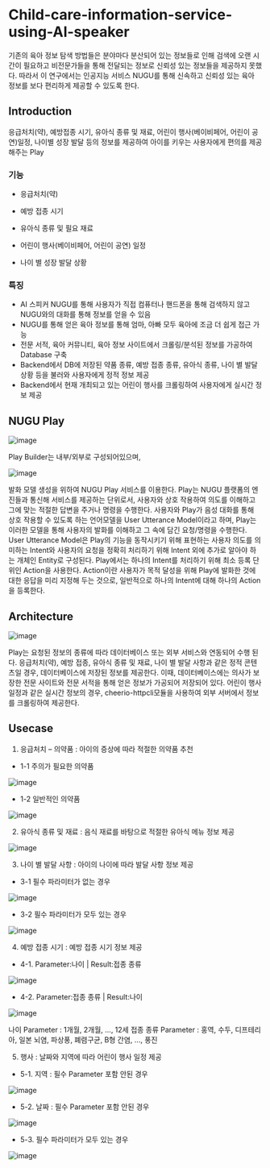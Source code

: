 # Child-care-information-service-using-AI-speaker

기존의 육아 정보 탐색 방법들은 분야마다 분산되어 있는 정보들로 인해 검색에 오랜 시간이 필요하고 비전문가들을 통해 전달되는 정보로 신뢰성 있는 정보들을 제공하지 못했다. 따라서 이 연구에서는 인공지능 서비스 NUGU를 통해 신속하고 신뢰성 있는 육아 정보를 보다 편리하게 제공할 수 있도록 한다.

## Introduction

응급처치(약), 예방접종 시기, 유아식 종류 및 재료, 어린이 행사(베이비페어, 어린이 공연)일정, 나이별 성장 발달 등의 정보를 제공하여 
아이를 키우는 사용자에게 편의를 제공해주는 Play

### 기능

- 응급처치(약)

- 예방 접종 시기

- 유아식 종류 및 필요 재료

- 어린이 행사(베이비페어, 어린이 공연) 일정

- 나이 별 성장 발달 상황

### 특징

- AI 스피커 NUGU를 통해 사용자가 직접 컴퓨터나 핸드폰을 통해 검색하지 않고 NUGU와의 대화를 통해 정보를 얻을 수 있음
- NUGU를 통해 얻은 육아 정보를 통해 엄마, 아빠 모두 육아에 조금 더 쉽게 접근 가능
- 전문 서적, 육아 커뮤니티, 육아 정보 사이트에서 크롤링/분석된 정보를 가공하여 Database 구축
- Backend에서 DB에 저장된 약품 종류, 예방 접종 종류, 유아식 종류, 나이 별 발달 상황 등을 불러와 사용자에게 정적 정보 제공
- Backend에서 현재 개최되고 있는 어린이 행사를 크롤링하여 사용자에게 실시간 정보 제공

## NUGU Play

![image](https://user-images.githubusercontent.com/53864655/72047043-01691500-32fd-11ea-9002-80c3959c36f8.png)

Play Builder는 내부/외부로 구성되어있으며,  

![image](https://user-images.githubusercontent.com/53864655/72047006-ed251800-32fc-11ea-97d3-2118a0065916.png)

발화 모델 생성을 위하여 NUGU Play 서비스를 이용한다. Play는 NUGU 플랫폼의 엔진들과 통신해 서비스를 제공하는 단위로서, 사용자와 상호 작용하여 의도를 이해하고 그에 맞는 적절한 답변을 주거나 명령을 수행한다. 사용자와 Play가 음성 대화를 통해 상호 작용할 수 있도록 하는 언어모델을 User Utterance Model이라고 하며, Play는 이러한 모델을 통해 사용자의 발화를 이해하고 그 속에 담긴 요청/명령을 수행한다. User Utterance Model은 Play의 기능을 동작시키기 위해 표현하는 사용자 의도를 의미하는 Intent와 사용자의 요청을 정확히 처리하기 위해 Intent 외에 추가로 알아야 하는 개체인 Entity로 구성된다. Play에서는 하나의 Intent를 처리하기 위해 최소 등록 단위인 Action을 사용한다. Action이란 사용자가 목적 달성을 위해 Play에 발화한 것에 대한 응답을 미리 지정해 두는 것으로,  일반적으로 하나의 Intent에 대해 하나의 Action을 등록한다. 

## Architecture

![image](https://user-images.githubusercontent.com/53864655/72048298-d16f4100-32ff-11ea-8c9a-1164a1648d1e.png)

Play는 요청된 정보의 종류에 따라 데이터베이스 또는 외부 서비스와 연동되어 수행 된다. 응급처치(약), 예방 접종, 유아식 종류 및 재료, 나이 별 발달 사항과 같은 정적 콘텐츠일 경우, 데이터베이스에 저장된 정보를 제공한다. 이때, 데이터베이스에는 의사가 보장한 전문 사이트와 전문 서적을 통해 얻은 정보가 가공되어 저장되어 있다. 어린이 행사 일정과 같은 실시간 정보의 경우, cheerio-httpcli모듈을 사용하여 외부 서버에서 정보를 크롤링하여 제공한다. 


## Usecase

1. 응급처치 – 의약품 : 아이의 증상에 따라 적절한 의약품 추천

* 1-1 주의가 필요한 의약품

![image](https://user-images.githubusercontent.com/53864655/72047498-ffec1c80-32fd-11ea-962b-a586da31025c.png)

* 1-2 일반적인 의약품

![image](https://user-images.githubusercontent.com/53864655/72047759-99b3c980-32fe-11ea-89d3-d0b838d79e2b.png)

2. 유아식 종류 및 재료 : 음식 재료를 바탕으로 적절한 유아식 메뉴 정보 제공

![image](https://user-images.githubusercontent.com/53864655/72047629-59544b80-32fe-11ea-87b6-1dfbda82d513.png)

3. 나이 별 발달 사항 : 아이의 나이에 따라 발달 사항 정보 제공

* 3-1 필수 파라미터가 없는 경우

![image](https://user-images.githubusercontent.com/53864655/72047857-cf58b280-32fe-11ea-92bc-7e2ad4e8f94a.png)

* 3-2 필수 파라미터가 모두 있는 경우

![image](https://user-images.githubusercontent.com/53864655/72047903-eb5c5400-32fe-11ea-9580-13e8be10e6cc.png)

4. 예방 접종 시기 : 예방 접종 시기 정보 제공

* 4-1. Parameter:나이 | Result:접종 종류

![image](https://user-images.githubusercontent.com/53864655/72047963-13e44e00-32ff-11ea-9e5a-f0eba9408529.png)

* 4-2. Parameter:접종 종류 | Result:나이

![image](https://user-images.githubusercontent.com/53864655/72047993-1f377980-32ff-11ea-923a-434cbc494252.png)

나이 Parameter : 1개월, 2개월, ..., 12세
접종 종류 Parameter : 홍역, 수두, 디프테리아, 일본 뇌염, 파상풍, 폐렴구균, B형 간염, ..., 풍진 

5. 행사 : 날짜와 지역에 따라 어린이 행사 일정 제공

* 5-1. 지역 : 필수 Parameter 포함 안된 경우

![image](https://user-images.githubusercontent.com/53864655/72048086-5ad24380-32ff-11ea-8700-e1310d6ba48a.png)

* 5-2. 날짜 : 필수 Parameter 포함 안된 경우

![image](https://user-images.githubusercontent.com/53864655/72048139-78071200-32ff-11ea-8dd8-b46fd1df376b.png)

* 5-3. 필수 파라미터가 모두 있는 경우

![image](https://user-images.githubusercontent.com/53864655/72048206-9bca5800-32ff-11ea-8c12-4bcabeb8522e.png)


